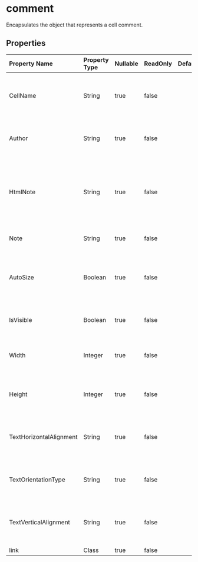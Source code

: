 # **comment**

Encapsulates the object that represents a cell comment. 

## **Properties**

| Property Name | Property Type | Nullable |  ReadOnly | DefaultValue | Description | 
| :- | :- | :- |:- |  :- | :- |
|CellName|String|true|false |  |Property: CellName attribute with XmlElement tag in the class.|
|Author|String|true|false |  |Gets and sets Name of the original comment author|
|HtmlNote|String|true|false |  |Gets and sets the html string which contains data and some formats in this comment.|
|Note|String|true|false |  |Represents the content of comment.|
|AutoSize|Boolean|true|false |  |Indicates if size of comment is adjusted automatically according to its content.|
|IsVisible|Boolean|true|false |  |Represents if the comment is visible or not.|
|Width|Integer|true|false |  |Represents the width of the comment, in unit of pixels.|
|Height|Integer|true|false |  |Represents the Height of the comment, in unit of pixels.|
|TextHorizontalAlignment|String|true|false |  |Gets and sets the text horizontal alignment type of the comment.|
|TextOrientationType|String|true|false |  |Gets and sets the text orientation type of the comment.|
|TextVerticalAlignment|String|true|false |  |Gets and sets the text vertical alignment type of the comment.|
|link|Class|true|false |  ||

